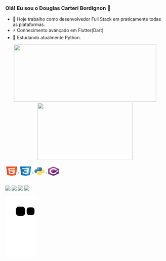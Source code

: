 ### Olá! Eu sou o Douglas Carteri Bordignon 👋


- 🔭 Hoje trabalho como desenvolvedor Full Stack em praticamente todas as plataformas.
- ⚡ Conhecimento avançado em Flutter(Dart)
- 🌱 Estudando atualmente Python.

<div align="center">
  <a href="https://github.com/douglascarteribordignon">
  <img height="180em" width= "450em" src="https://github-readme-stats.vercel.app/api?username=douglascarteribordignon&show_icons=true&theme=darcula&include_all_commits=true&count_private=true"/>
  <img height="180em" width= "300em" src="https://github-readme-stats.vercel.app/api/top-langs/?username=douglascarteribordignon&layout=compact&langs_count=7&theme=darcula"/>
</div>
  
  </div>
<div style="display: inline_block"><br>
  <img align="center" alt="Rafa-HTML" height="30" width="40" src="https://raw.githubusercontent.com/devicons/devicon/master/icons/html5/html5-original.svg">
  <img align="center" alt="Rafa-CSS" height="30" width="40" src="https://raw.githubusercontent.com/devicons/devicon/master/icons/css3/css3-original.svg">
  <img align="center" alt="Rafa-Python" height="30" width="40" src="https://raw.githubusercontent.com/devicons/devicon/master/icons/python/python-original.svg">
  <img align="center" alt="Rafa-Csharp" height="30" width="40" src="https://raw.githubusercontent.com/devicons/devicon/master/icons/csharp/csharp-original.svg">
</div>

##

<div> 
  <a href="https://www.youtube.com/channel/UCt6qLlp6VzsoXr6DG0Jyv3Q" target="_blank"><img src="https://img.shields.io/badge/YouTube-FF0000?style=for-the-badge&logo=youtube&logoColor=white" target="_blank"></a>
  <a href="https://www.instagram.com/douglas_carterbor/" target="_blank"><img src="https://img.shields.io/badge/-Instagram-%23E4405F?style=for-the-badge&logo=instagram&logoColor=white" target="_blank"></a>
   <a href="https://www.linkedin.com/in/douglas-carteri-bordignon-272b4115b/" target="_blank"><img src="https://img.shields.io/badge/-LinkedIn-%230077B5?style=for-the-badge&logo=linkedin&logoColor=white" target="_blank"></a> 
  <a href = "mailto:douglasbordignon8@gmail.com"><img src="https://img.shields.io/badge/-Gmail-%23333?style=for-the-badge&logo=gmail&logoColor=white" target="_blank"></a>
 
  ![Snake animation](https://github.com/douglascarteribordignon/douglascarteribordignon/blob/output/github-contribution-grid-snake.svg)
 
</div>


<!--

### Hi there 👋

; desenvolvendo em diversas plataformas, em desktop sendo Windows, linux e macOS, mobile em Android e iOS, além de Web.

**DouglasCarteriBordignon/DouglasCarteriBordignon** is a ✨ _special_ ✨ repository because its `README.md` (this file) appears on your GitHub profile.

Here are some ideas to get you started:

- 🔭 I’m currently working on ...
- 🌱 I’m currently learning ...
- 👯 I’m looking to collaborate on ...
- 🤔 I’m looking for help with ...
- 💬 Ask me about ...
- 📫 How to reach me: ...
- 😄 Pronouns: ...
- ⚡ Fun fact: ...
-->
